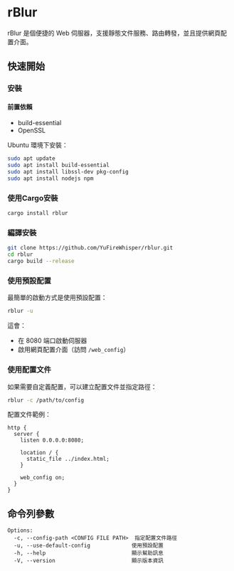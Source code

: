 # rBlur

rBlur 是個便捷的 Web 伺服器，支援靜態文件服務、路由轉發，並且提供網頁配置介面。

## 快速開始

### 安裝

#### 前置依賴
- build-essential
- OpenSSL

Ubuntu 環境下安裝：
```bash
sudo apt update
sudo apt install build-essential
sudo apt install libssl-dev pkg-config
sudo apt install nodejs npm
```

### 使用Cargo安裝
```bash
cargo install rblur
```

### 編譯安裝
```bash
git clone https://github.com/YuFireWhisper/rblur.git
cd rblur
cargo build --release
```

### 使用預設配置

最簡單的啟動方式是使用預設配置：

```bash
rblur -u
```

這會：

- 在 8080 端口啟動伺服器
- 啟用網頁配置介面（訪問 `/web_config`）

### 使用配置文件

如果需要自定義配置，可以建立配置文件並指定路徑：

```bash
rblur -c /path/to/config
```

配置文件範例：

```
http {
  server {
    listen 0.0.0.0:8080;

    location / {
      static_file ../index.html;
    }

    web_config on;
  }
}
```

## 命令列參數

```
Options:
  -c, --config-path <CONFIG FILE PATH>  指定配置文件路徑
  -u, --use-default-config             使用預設配置
  -h, --help                           顯示幫助訊息
  -V, --version                        顯示版本資訊
```

